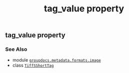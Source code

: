 ﻿---
title: tag_value property
second_title: GroupDocs.Metadata for Python via .NET API References
description: 
type: docs
url: /python-net/groupdocs.metadata.formats.image/tiffsshorttag/tag_value/
is_root: false
weight: 80
---

## tag_value property


### See Also
* module [`groupdocs.metadata.formats.image`](../../)
* class [`TiffSShortTag`](/metadata/python-net/groupdocs.metadata.formats.image/tiffsshorttag)
